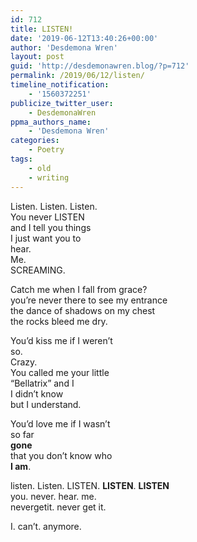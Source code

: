 ```yaml
---
id: 712
title: LISTEN!
date: '2019-06-12T13:40:26+00:00'
author: 'Desdemona Wren'
layout: post
guid: 'http://desdemonawren.blog/?p=712'
permalink: /2019/06/12/listen/
timeline_notification:
    - '1560372251'
publicize_twitter_user:
    - DesdemonaWren
ppma_authors_name:
    - 'Desdemona Wren'
categories:
    - Poetry
tags:
    - old
    - writing
---
```


Listen. Listen. Listen.  
You never LISTEN  
and I tell you things  
I just want you to  
hear.  
Me.  
SCREAMING.

Catch me when I fall from grace?  
you’re never there to see my entrance  
the dance of shadows on my chest  
the rocks bleed me dry.

You’d kiss me if I weren’t  
so.  
Crazy.  
You called me your little  
“Bellatrix” and I   
I didn’t know  
but I understand.

You’d love me if I wasn’t   
so far  
**gone**  
that you don’t know who   
**I am**.

listen. Listen. LISTEN. **LISTEN**. **LISTEN**  
you. never. hear. me.   
nevergetit. never get it.

I. can’t. anymore.